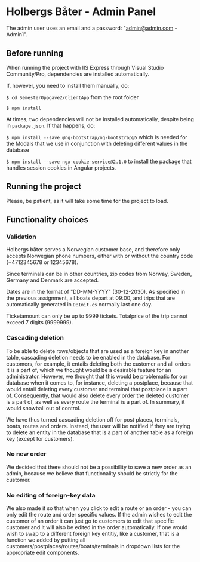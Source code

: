 # Holbergs Båter - Admin Panel

The admin user uses an email and a password: "admin@admin.com - Admin1". 

## Before running

When running the project with IIS Express through Visual Studio Community/Pro, dependencies are installed automatically.

If, however, you need to install them manually, do: 

`$ cd SemesterOppgave2/ClientApp` from the root folder

`$ npm install`

At times, two dependencies will not be installed automatically, despite being in `package.json`. If that happens, do:

`$ npm install --save @ng-bootstrap/ng-bootstrap@5` which is needed for the Modals that we use in conjunction with deleting different values in the database

`$ npm install --save ngx-cookie-service@2.1.0` to install the package that handles session cookies in Angular projects.

## Running the project

Please, be patient, as it will take some time for the project to load.

## Functionality choices 
### Validation
Holbergs båter serves a Norwegian customer base, and therefore only accepts Norwegian phone numbers, either with or without the country code (+4712345678 or 12345678).

Since terminals can be in other countries, zip codes from Norway, Sweden, Germany and Denmark are accepted.

Dates are in the format of "DD-MM-YYYY" (30-12-2030). As specified in the previous assignment, all boats depart at 09:00, and trips that are automatically generated in `DBInit.cs` normally last one day.

Ticketamount can only be up to 9999 tickets. Totalprice of the trip cannot exceed 7 digits (9999999).

### Cascading deletion
To be able to delete rows/objects that are used as a foreign key in another table, cascading deletion needs to be enabled in the database. For customers, for example, it entails deleting both the customer and all orders it is a part of, which we thought would be a desirable feature for an administrator. However, we thought that this would be problematic for our database when it comes to, for instance, deleting a postplace, because that would entail deleting every customer and terminal that postplace is a part of. Consequently, that would also delete every order the deleted customer is a part of, as well as every route the terminal is a part of. In summary, it would snowball out of control.

We have thus turned cascading deletion off for post places, terminals, boats, routes and orders. Instead, the user will be notified if they are trying to delete an entity in the database that is a part of another table as a foreign key (except for customers).

### No new order
We decided that there should not be a possibility to save a new order as an admin, because we believe that functionality should be strictly for the customer. 

### No editing of foreign-key data
We also made it so that when you click to edit a route or an order - you can only edit the route and order specific values. If the admin wishes to edit the customer of an order it can just go to customers to edit that specific customer and it will also be edited in the order automatically. If one would wish to swap to a different foreign key entitiy, like a customer, that is a function we added by putting all customers/postplaces/routes/boats/terminals in dropdown lists for the appropriate edit components.

